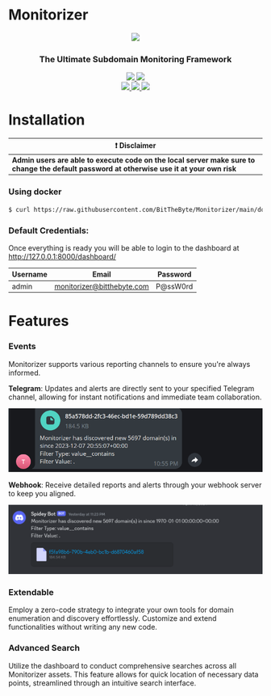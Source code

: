 # Monitorizer
<p align="center">
    <a href="https://twitter.com/BitTheByte">
      <img src="https://i.ibb.co/9pYWyKR/68747470733a2f2f692e6962622e636f2f775367634b66782f417274626f6172642d312e706e67.png" width="500">
    </a>
    <h3 align="center">The Ultimate Subdomain Monitoring Framework</h3>
</p>

<p align="center">
    <a href="#" alt="Code Style">
        <img src="https://img.shields.io/badge/code%20style-black-000000.svg" />
    </a>
    <a href="#" alt="Build">
        <img src="https://github.com/bitthebyte/monitorizer/actions/workflows/docker.yml/badge.svg" />
    </a>
    <br>
    <a href="https://github.com/bitthebyte/monitorizer/" alt="Stars">
        <img src="https://img.shields.io/github/stars/bitthebyte/monitorizer" />
    </a>
    <a href="https://github.com/bitthebyte/monitorizer/" alt="Support Python Version">
        <img src="https://img.shields.io/badge/Supported%20Python-3.11%7C3.12-blue" />
    </a>
    <a href="https://github.com/bitthebyte/monitorizer/pulse" alt="Activity">
        <img src="https://img.shields.io/github/commit-activity/m/bitthebyte/monitorizer" />
    </a>
</p>


# Installation

| :exclamation:  **Disclaimer**                                                                                                                                           |
|-------------------------------------------------------------------------------------------------------------------------------------------------------------------------|
| **Admin users are able to execute code on the local server make sure to change the default password at otherwise use it at your own risk** |

### Using docker
```bash
$ curl https://raw.githubusercontent.com/BitTheByte/Monitorizer/main/docker-compose.yml | docker compose -f - up
```

### Default Credentials:
Once everything is ready you will be able to login to the dashboard at http://127.0.0.1:8000/dashboard/

| Username | Email                      | Password |
|----------|----------------------------|----------|
| admin    | monitorizer@bitthebyte.com | P@ssW0rd |

# Features

### Events
Monitorizer supports various reporting channels to ensure you're always informed.

**Telegram**: Updates and alerts are directly sent to your specified Telegram channel, allowing for instant notifications and immediate team collaboration.

![](assets/telegram_report.png)

**Webhook**: Receive detailed reports and alerts through your webhook server to keep you aligned.

![](assets/discord_report.png)


### Extendable
Employ a zero-code strategy to integrate your own tools for domain enumeration and discovery effortlessly. Customize and extend functionalities without writing any new code.

### Advanced Search
Utilize the dashboard to conduct comprehensive searches across all Monitorizer assets. This feature allows for quick location of necessary data points, streamlined through an intuitive search interface.

